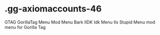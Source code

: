 # .gg-axiomaccounts-46
GTAG GorillaTag Menu Mod Menu Bark IIDK Idk Menu IIs Stupid Menu mod menu for Gorilla Tag
